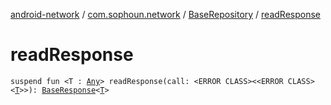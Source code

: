 [android-network](../../index.md) / [com.sophoun.network](../index.md) / [BaseRepository](index.md) / [readResponse](./read-response.md)

# readResponse

`suspend fun <T : `[`Any`](https://kotlinlang.org/api/latest/jvm/stdlib/kotlin/-any/index.html)`> readResponse(call: <ERROR CLASS><<ERROR CLASS><`[`T`](read-response.md#T)`>>): `[`BaseResponse`](../-base-response/index.md)`<`[`T`](read-response.md#T)`>`